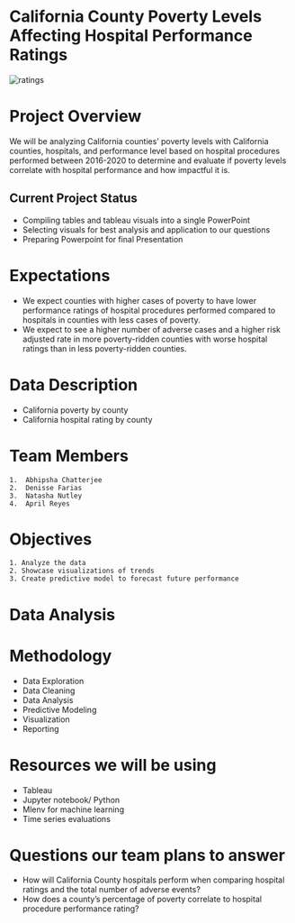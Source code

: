 # California County Poverty Levels Affecting Hospital Performance Ratings

![ratings](https://user-images.githubusercontent.com/119356418/236340784-ccbd842a-755d-4cdf-a6fa-aa115ec569b7.jpeg)


# Project Overview

We will be analyzing California counties’ poverty levels with California counties, hospitals, and performance level based on hospital procedures performed between 2016-2020 to determine and evaluate if poverty levels correlate with hospital performance and how impactful it is.

## Current Project Status
* Compiling tables and tableau visuals into a single PowerPoint
* Selecting visuals for best analysis and application to our questions
* Preparing Powerpoint for final Presentation

# Expectations
* We expect counties with higher cases of poverty to have lower performance ratings of hospital procedures performed compared to hospitals in counties with less cases of poverty.
* We expect to see a higher number of adverse cases and a higher risk adjusted rate in more poverty-ridden counties with worse hospital ratings than in less poverty-ridden counties.


# Data Description
* California poverty by county
* California hospital rating by county


# Team Members
	1.  Abhipsha Chatterjee
	2.  Denisse Farias
	3.  Natasha Nutley
	4.  April Reyes



# Objectives
	1. Analyze the data
	2. Showcase visualizations of trends
	3. Create predictive model to forecast future performance 
	
	
# Data Analysis


# Methodology
* Data Exploration
* Data Cleaning
* Data Analysis
* Predictive Modeling
* Visualization
* Reporting

# Resources we will be using
* Tableau
* Jupyter notebook/ Python
* Mlenv for machine learning 
* Time series evaluations


# Questions our team plans to answer
* How will California County hospitals perform when comparing hospital ratings and the total number of adverse events?
* How does a county’s percentage of poverty correlate to hospital procedure performance rating?


